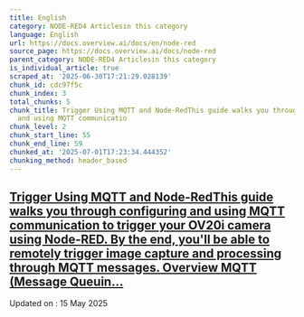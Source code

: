 ```yaml
---
title: English
category: NODE-RED4 Articlesin this category
language: English
url: https://docs.overview.ai/docs/en/node-red
source_page: https://docs.overview.ai/docs/node-red
parent_category: NODE-RED4 Articlesin this category
is_individual_article: true
scraped_at: '2025-06-30T17:21:29.028139'
chunk_id: cdc97f5c
chunk_index: 3
total_chunks: 5
chunk_title: Trigger Using MQTT and Node-RedThis guide walks you through configuring
  and using MQTT communicatio
chunk_level: 2
chunk_start_line: 55
chunk_end_line: 59
chunked_at: '2025-07-01T17:23:34.444352'
chunking_method: header_based
---
```


## [Trigger Using MQTT and Node-RedThis guide walks you through configuring and using MQTT communication to trigger your OV20i camera using Node-RED. By the end, you'll be able to remotely trigger image capture and processing through MQTT messages. Overview MQTT \(Message Queuin...](/docs/trigger-using-mqtt)

Updated on : 15 May 2025
